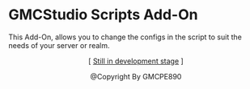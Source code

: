 # GMCStudio Scripts Add-On
This Add-On, allows you to change the configs in the
script to suit the needs of your server or realm.
<p align="center">[ <a href="https://youtube.com/@gmcpestudio">Still in development stage</a> ]</p>
<p align="center">@Copyright By GMCPE890</p>
